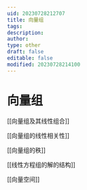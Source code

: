 ```yaml
---
uid: 20230728212707
title: 向量组
tags: 
description: 
author: 
type: other
draft: false
editable: false
modified: 20230728214100
---
```


# 向量组

[[向量组及其线性组合]]

[[向量组的线性相关性]]

[[向量组的秩]]

[[线性方程组的解的结构]]

[[向量空间]]
